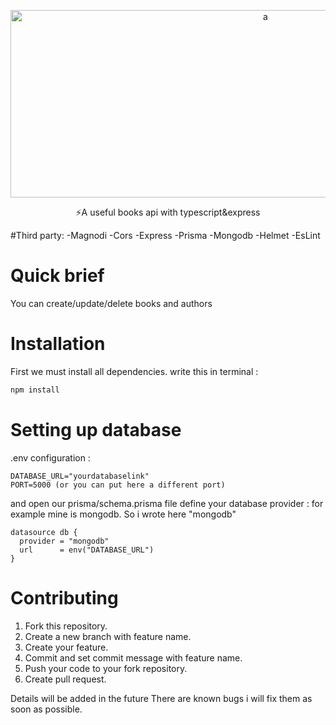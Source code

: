 <p align="center">
<img src="https://i.imgur.com/LWHxXg1.png" alt="a" width="800" height="300"/>
</p>

<p align="center">⚡A useful books api with typescript&express</p>

#Third party:
-Magnodi
-Cors
-Express
-Prisma
-Mongodb
-Helmet
-EsLint

# Quick brief

You can create/update/delete books and authors

# Installation

First we must install all dependencies. write this in terminal :

```ts
npm install
```

# Setting up database

.env configuration :

```env
DATABASE_URL="yourdatabaselink"
PORT=5000 (or you can put here a different port)
```

and open our prisma/schema.prisma file
define your database provider :
for example mine is mongodb. So i wrote here "mongodb"

```prisma
datasource db {
  provider = "mongodb"
  url      = env("DATABASE_URL")
}
```

# Contributing

1. Fork this repository.
2. Create a new branch with feature name.
3. Create your feature.
4. Commit and set commit message with feature name.
5. Push your code to your fork repository.
6. Create pull request.

Details will be added in the future
There are known bugs i will fix them as soon as possible.
